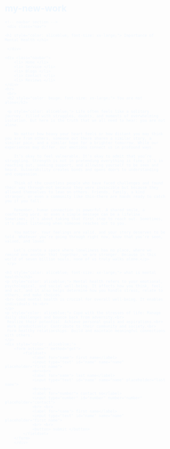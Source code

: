 # my-new-work
<!DOCTYPE html>
<html lang="en">
<head>
    <meta charset="UTF-8">
    <meta name="viewport" content="width=device-width, initial-scale=1.0">
    <title>kittu</title>
    <link rel="stylesheet" href="style.css">

</head>

<body background="c:\Users\Daksha Barot\Downloads\bright-pop-landscape-design.jpg" style="color: aliceblue;">

    <!-- navbar section -->
     <div class="nav"> 

    <h1 style="color: aliceblue; font-size: xx-large;"> Importance of Mental Health </h1>

     </div>

    <div class="navbar"> 
        <li> Home </li>
        <li> Service </li>
        <li> Blogs </li>
        <li> Contact </li>
        <li> Reviews </li>
    </div>
    <hr>
     <br>
     <h2 style="color: beige; font-size: xx-large;"> You are not alone</h2>

     <p style="color: aliceblue;"> Life often feels like a solitary journey, filled with struggles, doubts, and moments of overwhelming isolation. But here is the truth that we all need to hear: you are not alone.

        No matter how heavy your heart feels or how distant you may think you are from others, someone out there shares a similar story, a similar pain, and a similar hope for a brighter tomorrow. While our experiences may differ, our emotions connect us in profound ways.
        
        It’s okay to feel vulnerable. It’s okay to admit that you’re struggling. Strength is not in pretending everything is fine; it’s in reaching out, seeking support, and allowing yourself to be seen and heard. Vulnerability creates bonds and opens doors to understanding and compassion.
        
        Think of the countless people who have faced challenges and found their way through—not because they were invincible but because they allowed themselves to lean on others. Friends, family, a kind stranger, or even a community like this—there are hands ready to catch you if you fall.
        
        Remember, human connection is powerful. A shared smile, a comforting word, or even a simple message can be a lifeline. Sometimes, it’s about taking that first step to reach out. Sometimes, it’s about listening when someone reaches out to you.
        
        You matter. Your feelings are valid, and your story deserves to be told. Whatever you’re going through right now, know that you’re seen, valued, and loved.
        
        Let’s create a space where loneliness has no place, where we remind one another that together, we are stronger. Because in this world of seven billion souls, none of us truly walks alone.</p>
     </p>

    <h3 style="color: aliceblue; font-size: xx-large;"> what is mental health?</h3>
    <p style="color: aliceblue;"> Mental health refers to your emotional, psychological, and social well-being. It affects how you think, feel, and act, and it also helps determine how you handle stress, relate to others, and make choices.
    <br> Good mental health is crucial for overall well-being. It enables individuals to:<br>
    </p>
    <p style="color: aliceblue;"> Cope with the stresses of life: Manage daily challenges and bounce back from adversity.<br>
     Realize their potential: Achieve personal goals and aspirations.<br>
     Work productively: Contribute to their community and society.<br>
     Form healthy relationships: Build and maintain meaningful connections with others.
    </p> 
    <div style="color: aliceblue;">
        <form action="" method="get">
            <fieldset> 
                <label for="name"> first name</label>
                <input type="text" id="name" name="name" placeholder="first name">
                <br><br>
                <label for="name"> last name</label>
                <input type="text" id="name" name="name" placeholder="last name">
                <br><br>
                <label for="number"> contact no</label>
                <input type="number" id="number" number="number" placeholder="contact">
                <br> <br>
                <label for="name"> first name</label>
                <input type="text" id="name" name="name" placeholder="first name">
                <br> <br>
                <button> submit </button>
            </fieldset>
        </form>
        </div>
</body>

</html>
